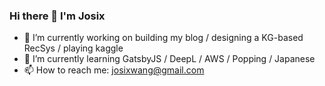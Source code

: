 ### Hi there 👋 I'm Josix
- 🔭 I’m currently working on building my blog / designing a KG-based RecSys / playing kaggle
- 🌱 I’m currently learning GatsbyJS / DeepL / AWS / Popping / Japanese
- 📫 How to reach me: josixwang@gmail.com
<!--
**josix/josix** is a ✨ _special_ ✨ repository because its `README.md` (this file) appears on your GitHub profile.

Here are some ideas to get you started:

- 🔭 I’m currently working on ...
- 🌱 I’m currently learning ...
- 👯 I’m looking to collaborate on ...
- 🤔 I’m looking for help with ...
- 💬 Ask me about ...
- 📫 How to reach me: ...
- 😄 Pronouns: ...
- ⚡ Fun fact: ...
-->
